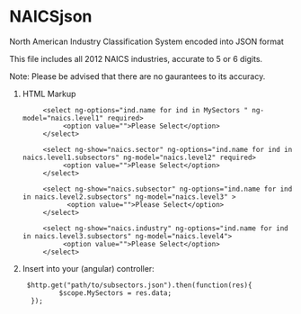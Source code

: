 # NAICSjson
North American Industry Classification System encoded into JSON format

This file includes all 2012 NAICS industries, accurate to 5 or 6 digits.

Note: Please be advised that there are no gaurantees to its accuracy.



1. HTML Markup
 
			<select ng-options="ind.name for ind in MySectors " ng-model="naics.level1" required>
				 <option value="">Please Select</option>
			</select>
			
			<select ng-show="naics.sector" ng-options="ind.name for ind in naics.level1.subsectors" ng-model="naics.level2" required>
				 <option value="">Please Select</option>
			</select>
			
			<select ng-show="naics.subsector" ng-options="ind.name for ind in naics.level2.subsectors" ng-model="naics.level3" >
				  <option value="">Please Select</option>
			</select>
			
			<select ng-show="naics.industry" ng-options="ind.name for ind in naics.level3.subsectors" ng-model="naics.level4">
				 <option value="">Please Select</option>
			</select>


2. Insert into your (angular) controller:

	    $http.get("path/to/subsectors.json").then(function(res){
                $scope.MySectors = res.data;
	     });


